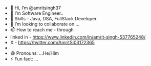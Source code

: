- 👋 Hi, I’m @amritsingh37
- 👀 I’m Software Engineer..
- 🌱 Skills - Java, DSA, FullStack Developer
- 💞️ I’m looking to collaborate on ...
- 📫 How to reach me - through
-  linked in - https://www.linkedin.com/in/amrit-singh-537765248/
-  X - https://twitter.com/AmritSi03172365
-  
- 😄 Pronouns: ...He/Him
- ⚡ Fun fact: ...

<!---
amritsingh37/amritsingh37 is a ✨ special ✨ repository because its `README.md` (this file) appears on your GitHub profile.
You can click the Preview link to take a look at your changes.
--->
